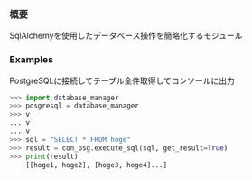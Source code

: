 ### 概要
SqlAlchemyを使用したデータベース操作を簡略化するモジュール

### Examples
PostgreSQLに接続してテーブル全件取得してコンソールに出力

```python
>>> import database_manager
>>> posgresql = database_manager
>>> v
... v
... v
>>> sql = "SELECT * FROM hoge"
>>> result = con_psg.execute_sql(sql, get_result=True)
>>> print(result)
    [[hoge1, hoge2], [hoge3, hoge4]...]
```